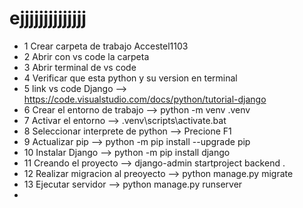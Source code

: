 # ejjjjjjjjjjjjjj
- 1 Crear carpeta de trabajo Accestel1103
- 2 Abrir con vs code la carpeta
- 3 Abrir terminal de vs code
- 4 Verificar que esta python y su version en terminal
- 5 link vs code Django --> https://code.visualstudio.com/docs/python/tutorial-django
- 6 Crear el entorno de trabajo --> python -m venv .venv
- 7 Activar el entorno --> .venv\scripts\activate.bat
- 8 Seleccionar interprete de python --> Precione F1
- 9 Actualizar pip --> python -m pip install --upgrade pip
- 10 Instalar Django --> python -m pip install django
- 11 Creando el proyecto --> django-admin startproject backend .
- 12 Realizar migracion al preoyecto --> python manage.py migrate
- 13 Ejecutar servidor --> python manage.py runserver
- 
